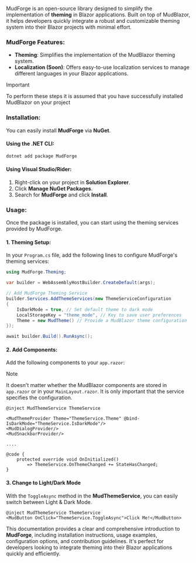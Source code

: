 MudForge is an open-source library designed to simplify the implementation of **theming** in Blazor applications. Built on top of MudBlazor, it helps developers quickly integrate a robust and customizable theming system into their Blazor projects with minimal effort.

### **MudForge Features:**
- **Theming**: Simplifies the implementation of the MudBlazor theming system.
- **Localization (Soon)**: Offers easy-to-use localization services to manage different languages in your Blazor applications.

> [!IMPORTANT]
> To perform these steps it is assumed that you have successfully installed MudBlazor on your project

### **Installation:**
You can easily install **MudForge** via **NuGet**.

#### Using the .NET CLI:
```bash
dotnet add package MudForge
```

#### Using Visual Studio/Rider:
1. Right-click on your project in **Solution Explorer**.
2. Click **Manage NuGet Packages**.
3. Search for **MudForge** and click **Install**.

### **Usage:**
Once the package is installed, you can start using the theming services provided by MudForge.

#### 1. **Theming Setup:**
In your `Program.cs` file, add the following lines to configure MudForge's theming services:

```csharp
using MudForge.Theming;

var builder = WebAssemblyHostBuilder.CreateDefault(args);

// Add MudForge Theming Service
builder.Services.AddThemeServices(new ThemeServiceConfiguration
{
    IsDarkMode = true, // Set default theme to dark mode
    LocalStorageKey = "theme_mode", // Key to save user preferences
    Theme = new MudTheme() // Provide a MudBlazor theme configuration
});

await builder.Build().RunAsync();
```

#### 2. **Add Components:**
Add the following components to your `app.razor`:

> [!NOTE]
> It doesn't matter whether the MudBlazor components are stored in `app.razor` or in your `MainLayout.razor`. It is only important that the service specifies the configuration.

```razor
@inject MudThemeService ThemeService

<MudThemeProvider Theme="ThemeService.Theme" @bind-IsDarkMode="ThemeService.IsDarkMode"/>
<MudDialogProvider/>
<MudSnackbarProvider/>

....

@code {
    protected override void OnInitialized()
        => ThemeService.OnThemeChanged += StateHasChanged;
}
```

#### 3. **Change to Light/Dark Mode**  
With the `ToggleAsync` method in the **MudThemeService**, you can easily switch between Light & Dark Mode.

```razor
@inject MudThemeService ThemeService
<MudButton OnClick="ThemeService.ToggleAsync">Click Me!</MudButton>
```


This documentation provides a clear and comprehensive introduction to **MudForge**, including installation instructions, usage examples, configuration options, and contribution guidelines. It's perfect for developers looking to integrate theming into their Blazor applications quickly and efficiently.
